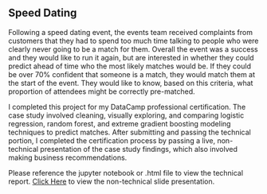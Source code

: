 ## Speed Dating

Following a speed dating event, the events team received complaints from customers that they had to spend too much time talking to people who were clearly never going to be a match for them. Overall the event was a success and they would like to run it again, but are interested in whether they could predict ahead of time who the most likely matches would be. If they could be over 70% confident that someone is a match, they would match them at the start of the event. They would like to know, based on this criteria, what proportion of attendees might be correctly pre-matched. 

I completed this project for my DataCamp professional certification. The case study involved cleaning, visually exploring, and comparing logistic regression, random forest, and extreme gradient boosting modeling techniques to predict matches. After submitting and passing the technical portion, I completed the certification process by passing a live, non-technical presentation of the case study findings, which also involved making business recommendations.  

Please reference the jupyter notebook or .html file to view the technical report.
<a href="https://docs.google.com/presentation/d/e/2PACX-1vRzjzQ68HULgMqCs-9gtvhsZk_uRxibMJFzd9sdxHoiMLxZfGrHz3ZpBDE2Pf7y0oTIqVJmrIXqBHls/pub?start=false&loop=false&delayms=15000">Click Here</a> to view the non-technical slide presentation.
